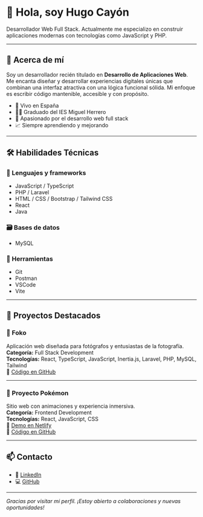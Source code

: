 # 👋 Hola, soy Hugo Cayón

Desarrollador Web Full Stack. Actualmente me especializo en construir aplicaciones modernas con tecnologías como JavaScript y PHP.

---

## 📌 Acerca de mí

Soy un desarrollador recién titulado en **Desarrollo de Aplicaciones Web**. Me encanta diseñar y desarrollar experiencias digitales únicas que combinan una interfaz atractiva con una lógica funcional sólida. Mi enfoque es escribir código mantenible, accesible y con propósito.

- 📍 Vivo en España
- 👨‍🎓 Graduado del IES Miguel Herrero
- 🚀 Apasionado por el desarrollo web full stack
- 📈 Siempre aprendiendo y mejorando

---

## 🛠️ Habilidades Técnicas

### 🧠 Lenguajes y frameworks
- JavaScript / TypeScript
- PHP / Laravel
- HTML / CSS / Bootstrap / Tailwind CSS
- React
- Java

### 🗃️ Bases de datos
- MySQL

### 🧰 Herramientas
- Git
- Postman
- VSCode
- Vite

---

## 🚀 Proyectos Destacados

### 🎯 Foko
Aplicación web diseñada para fotógrafos y entusiastas de la fotografía.  
**Categoría:** Full Stack Development  
**Tecnologías:** React, TypeScript, JavaScript, Inertia.js, Laravel, PHP, MySQL, Tailwind  
🔗 [Código en GitHub](https://github.com/Hugocl01/Foko)

---

### 🎯 Proyecto Pokémon
Sitio web con animaciones y experiencia inmersiva.  
**Categoría:** Frontend Development  
**Tecnologías:** React, JavaScript, CSS  
🔗 [Demo en Netlify](https://dwec-pokemon.netlify.app/)  
🔗 [Código en GitHub](https://github.com/Hugocl01/Proyecto-Pokemon)

---

## 📫 Contacto

- 💼 [LinkedIn](https://www.linkedin.com/in/hugo-cay%C3%B3n-laso-1a8248273/)  
- 💻 [GitHub](https://github.com/Hugocl01)

---

_Gracias por visitar mi perfil. ¡Estoy abierto a colaboraciones y nuevas oportunidades!_

